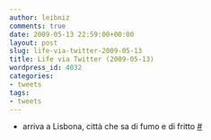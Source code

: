 ```yaml
---
author: leibniz
comments: true
date: 2009-05-13 22:59:00+00:00
layout: post
slug: life-via-twitter-2009-05-13
title: Life via Twitter (2009-05-13)
wordpress_id: 4032
categories:
- tweets
tags:
- tweets
---
```



	
  * arriva a Lisbona, città che sa di fumo e di fritto [#](http://twitter.com/leibniz/statuses/1782822201)


